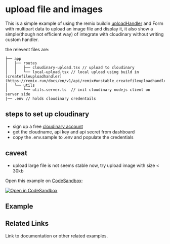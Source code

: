 # upload file and images

This is a simple example of using the remix buildin [uploadHandler](https://remix.run/docs/en/v1/api/remix#uploadhandler) and Form with multipart data to upload an image file and display it,
it also show a simple(though not efficient way) of integrate with cloudinary without writing custom handler.

the relevent files are:

```
├── app
│   ├── routes
│   │   ├── cloudinary-upload.tsx // upload to cloudinary
│   │   └── local-upload.tsx // local upload using build in [createfileuploadhandler](https://remix.run/docs/en/v1/api/remix#unstable_createfileuploadhandler)
│   └── utils
│       └── utils.server.ts  // init cloudinary nodejs client on server side
|── .env // holds cloudinary credentails
```

## steps to set up cloudinary

- sign up a free [cloudinary account](https://cloudinary.com/)
- get the cloudname, api key and api secret from dashboard
- copy the .env.sample to .env and populate the credentials

## caveat

- upload large file is not seems stable now, try upload image with size < 30kb

Open this example on [CodeSandbox](https://codesandbox.com):

[![Open in CodeSandbox](https://codesandbox.io/static/img/play-codesandbox.svg)](https://codesandbox.io/s/github/remix-run/remix/tree/main/examples/file-and-cloudinary-upload)

## Example

## Related Links

Link to documentation or other related examples.
